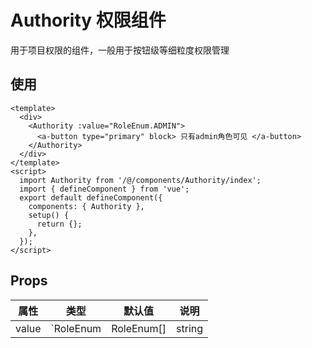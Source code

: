 # Authority 权限组件

用于项目权限的组件，一般用于按钮级等细粒度权限管理

## 使用

```vue
<template>
  <div>
    <Authority :value="RoleEnum.ADMIN">
      <a-button type="primary" block> 只有admin角色可见 </a-button>
    </Authority>
  </div>
</template>
<script>
  import Authority from '/@/components/Authority/index';
  import { defineComponent } from 'vue';
  export default defineComponent({
    components: { Authority },
    setup() {
      return {};
    },
  });
</script>
```

## Props

| 属性  | 类型      | 默认值     | 说明   |
| ----- | --------- | ---------- | ------ |
| value | `RoleEnum | RoleEnum[] | string | string[]` | - | 角色信息或者权限编码。会自动区分权限模式 |
